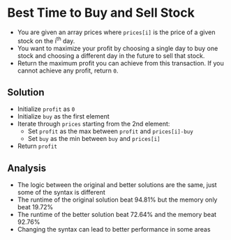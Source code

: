# Best Time to Buy and Sell Stock
- You are given an array prices where `prices[i]` is the price of a given stock on the i<sup>th</sup> day.
- You want to maximize your profit by choosing a single day to buy one stock and choosing a different day in the future to sell that stock.
- Return the maximum profit you can achieve from this transaction. If you cannot achieve any profit, return `0`.

## Solution
- Initialize `profit` as `0`
- Initialize `buy` as the first element
- Iterate through `prices` starting from the 2nd element:
  - Set `profit` as the max between `profit` and `prices[i]-buy`
  - Set `buy` as the min between `buy` and `prices[i]`
- Return `profit`

## Analysis
- The logic between the original and better solutions are the same, just some of the syntax is different
- The runtime of the original solution beat 94.81% but the memory only beat 19.72%
- The runtime of the better solution beat 72.64% and the memory beat 92.76%
- Changing the syntax can lead to better performance in some areas

